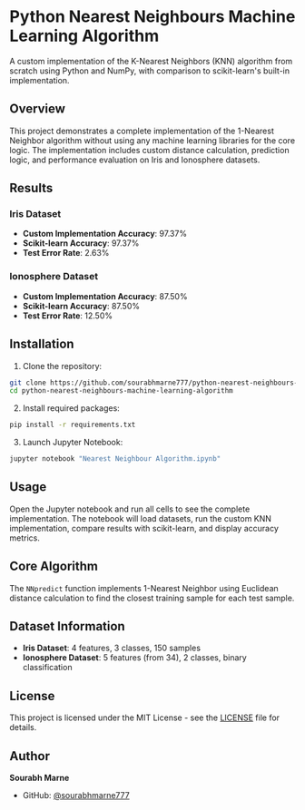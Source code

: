 # Python Nearest Neighbours Machine Learning Algorithm

A custom implementation of the K-Nearest Neighbors (KNN) algorithm from scratch using Python and NumPy, with comparison to scikit-learn's built-in implementation.

## Overview

This project demonstrates a complete implementation of the 1-Nearest Neighbor algorithm without using any machine learning libraries for the core logic. The implementation includes custom distance calculation, prediction logic, and performance evaluation on Iris and Ionosphere datasets.

## Results

### Iris Dataset
- **Custom Implementation Accuracy**: 97.37%
- **Scikit-learn Accuracy**: 97.37%
- **Test Error Rate**: 2.63%

### Ionosphere Dataset
- **Custom Implementation Accuracy**: 87.50%
- **Scikit-learn Accuracy**: 87.50%
- **Test Error Rate**: 12.50%

## Installation

1. Clone the repository:
```bash
git clone https://github.com/sourabhmarne777/python-nearest-neighbours-machine-learning-algorithm.git
cd python-nearest-neighbours-machine-learning-algorithm
```

2. Install required packages:
```bash
pip install -r requirements.txt
```

3. Launch Jupyter Notebook:
```bash
jupyter notebook "Nearest Neighbour Algorithm.ipynb"
```

## Usage

Open the Jupyter notebook and run all cells to see the complete implementation. The notebook will load datasets, run the custom KNN implementation, compare results with scikit-learn, and display accuracy metrics.

## Core Algorithm

The `NNpredict` function implements 1-Nearest Neighbor using Euclidean distance calculation to find the closest training sample for each test sample.

## Dataset Information

- **Iris Dataset**: 4 features, 3 classes, 150 samples
- **Ionosphere Dataset**: 5 features (from 34), 2 classes, binary classification

## License

This project is licensed under the MIT License - see the [LICENSE](LICENSE) file for details.

## Author

**Sourabh Marne**
- GitHub: [@sourabhmarne777](https://github.com/sourabhmarne777)